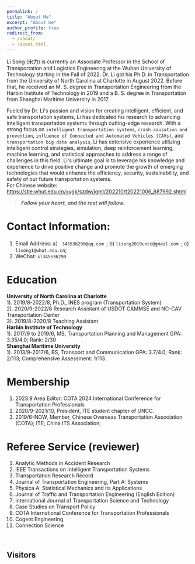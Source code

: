 ```yaml
---
permalink: /
title: "About Me"
excerpt: "About me"
author_profile: true
redirect_from: 
  - /about/
  - /about.html
---
```

Li Song (宋力) is currently an Associate Professor in the School of Transportation and Logistics Engineering at the Wuhan University of Technology starting in the Fall of 2022. Dr. Li got his Ph.D. in Transportation from the University of North Carolina at Charlotte in August 2022. Before that, he received an M. S. degree in Transportation Engineering from the Harbin Institute of Technology in 2019 and a B. S. degree in Transportation from Shanghai Maritime University in 2017. <br>

Fueled by Dr. Li's passion and vision for creating intelligent, efficient, and safe transportation systems, Li has dedicated his research to advancing intelligent transportation systems through cutting-edge research. With a strong focus on `intelligent transportation systems`, `crash causation and prevention`, `influence of Connected and Automated Vehicles (CAVs)`, and `transportation big data analysis`, Li has extensive experience utilizing intelligent control strategies, simulation, deep reinforcement learning, machine learning, and statistical approaches to address a range of challenges in this field. Li's ultimate goal is to leverage his knowledge and experience to drive positive change and promote the growth of emerging technologies  that would enhance the efficiency, security, sustainability, and safety of our future transportation systems.<br>
For Chinese website: <https://stle.whut.edu.cn/xygk/szdw/jgml/202210/t20221006_887992.shtml>

> <i> <b> Follow your heart, and the rest will follow. </b> </i>

Contact Information:
======
1. Email Address: a） `345536290@qq.com `; b) `lisong2019uncc@gmail.com `; c) `lisong1@whut.edu.cn`; <br>
1. WeChat:  `sl345536290 `<br>

Education 
======
**University of North Carolina at Charlotte**<br>
1). 2019/8-2022/8, Ph.D., INES program (Transportation System) <br>
2). 2020/9-2022/8 Research Assistant of USDOT CAMMSE and NC-CAV Transportation Center<br>
3). 2019/8-2020/8 Teaching Assistant<br>
**Harbin Institute of Technology**<br>
1). 2017/9 to 2019/6, MS, Transportation Planning and Management
GPA: 3.35/4.0; Rank: 2/30<br>
**Shanghai Maritime University**<br>
1). 2013/9-2017/6, BS, Transport and Communication 
GPA: 3.7/4.0; Rank: 2/113; Comprehensive Assessment: 1/113.

Membership
======
1. 2023.9 Area Editor: COTA 2024 International Conference for Transportation Professionals
2. 2020/9-2021/10, President, ITE student chapter of UNCC.
1. 2019/6-NOW, Member, Chinese Overseas Transportation Association (COTA); ITE; China ITS Association;

Referee Service (reviewer)
======
1. Analytic Methods in Accident Research
2. IEEE Transactions on Intelligent Transportation Systems
3. Transportation Research Record 
4. Journal of Transportation Engineering, Part A: Systems 
5. Physica A: Statistical Mechanics and its Applications
6. Journal of Traffic and Transportation Engineering (English Edition) 
7. International Journal of Transportation Science and Technology
8. Case Studies on Transport Policy 
9. COTA International Conference for Transportation Professionals 
10. Cogent Engineering 
11. Connection Science  
<br> 

Visitors
------
<!--<script type="text/javascript" src="//rf.revolvermaps.com/0/0/7.js?i=5xudi87gfgs&amp;m=0&amp;c=00fff6&amp;cr1=ff0000&amp;br=5&amp;lo=84&amp;oo=51&amp;sx=0" async="async">
 -->
<script type='text/javascript' id='clustrmaps' src='//cdn.clustrmaps.com/map_v2.js?cl=ffffff&w=500&t=tt&d=A_MFnXG1cd5Ja-UHFqbpPt-pyzARX2TcNwZIP_26HIk'></script>


